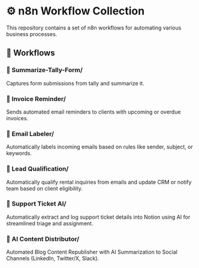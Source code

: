 # ⚙️ n8n Workflow Collection

This repository contains a set of n8n workflows for automating various business processes.

## 📁 Workflows

### 🔸 Summarize-Tally-Form/
Captures form submissions from tally and summarize it.

### 🔸 Invoice Reminder/
Sends automated email reminders to clients with upcoming or overdue invoices.

### 🔸 Email Labeler/ 
Automatically labels incoming emails based on rules like sender, subject, or keywords.

### 🔸 Lead Qualification/ 
Automatically qualify rental inquiries from emails and update CRM or notify team based on client eligibility.

### 🔸 Support Ticket AI/ 
Automatically extract and log support ticket details into Notion using AI for streamlined triage and assignment.

### 🔸 AI Content Distributor/ 
Automated Blog Content Republisher with AI Summarization to Social Channels (LinkedIn, Twitter/X, Slack).



